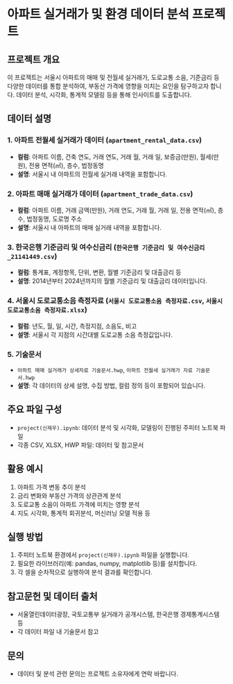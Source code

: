 # 아파트 실거래가 및 환경 데이터 분석 프로젝트

## 프로젝트 개요
이 프로젝트는 서울시 아파트의 매매 및 전월세 실거래가, 도로교통 소음, 기준금리 등 다양한 데이터를 통합 분석하여, 부동산 가격에 영향을 미치는 요인을 탐구하고자 합니다. 데이터 분석, 시각화, 통계적 모델링 등을 통해 인사이트를 도출합니다.

## 데이터 설명

### 1. 아파트 전월세 실거래가 데이터 (`apartment_rental_data.csv`)
- **컬럼**: 아파트 이름, 건축 연도, 거래 연도, 거래 월, 거래 일, 보증금(만원), 월세(만원), 전용 면적(㎡), 층수, 법정동명
- **설명**: 서울시 내 아파트의 전월세 실거래 내역을 포함합니다.

### 2. 아파트 매매 실거래가 데이터 (`apartment_trade_data.csv`)
- **컬럼**: 아파트 이름, 거래 금액(만원), 거래 연도, 거래 월, 거래 일, 전용 면적(㎡), 층수, 법정동명, 도로명 주소
- **설명**: 서울시 내 아파트의 매매 실거래 내역을 포함합니다.

### 3. 한국은행 기준금리 및 여수신금리 (`한국은행 기준금리 및 여수신금리_21141449.csv`)
- **컬럼**: 통계표, 계정항목, 단위, 변환, 월별 기준금리 및 대출금리 등
- **설명**: 2014년부터 2024년까지의 월별 기준금리 및 대출금리 데이터입니다.

### 4. 서울시 도로교통소음 측정자료 (`서울시 도로교통소음 측정자료.csv`, `서울시 도로교통소음 측정자료.xlsx`)
- **컬럼**: 년도, 월, 일, 시간, 측정지점, 소음도, 비고
- **설명**: 서울시 각 지점의 시간대별 도로교통 소음 측정값입니다.

### 5. 기술문서
- `아파트 매매 실거래가 상세자료 기술문서.hwp`, `아파트 전월세 실거래가 자료 기술문서.hwp`
- **설명**: 각 데이터의 상세 설명, 수집 방법, 컬럼 정의 등이 포함되어 있습니다.

## 주요 파일 구성
- `project(신재우).ipynb`: 데이터 분석 및 시각화, 모델링이 진행된 주피터 노트북 파일
- 각종 CSV, XLSX, HWP 파일: 데이터 및 참고문서

## 활용 예시
1. 아파트 가격 변동 추이 분석
2. 금리 변화와 부동산 가격의 상관관계 분석
3. 도로교통 소음이 아파트 가격에 미치는 영향 분석
4. 지도 시각화, 통계적 회귀분석, 머신러닝 모델 적용 등

## 실행 방법
1. 주피터 노트북 환경에서 `project(신재우).ipynb` 파일을 실행합니다.
2. 필요한 라이브러리(예: pandas, numpy, matplotlib 등)를 설치합니다.
3. 각 셀을 순차적으로 실행하여 분석 결과를 확인합니다.

## 참고문헌 및 데이터 출처
- 서울열린데이터광장, 국토교통부 실거래가 공개시스템, 한국은행 경제통계시스템 등
- 각 데이터 파일 내 기술문서 참고

## 문의
- 데이터 및 분석 관련 문의는 프로젝트 소유자에게 연락 바랍니다. 
